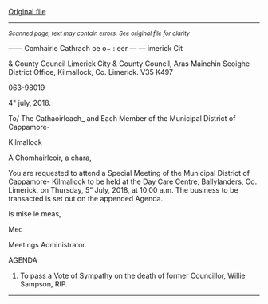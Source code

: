 [Original file](https://www.limerick.ie/sites/default/files/media/documents/2018-07/Special%20Meeting%205th%20July.pdf)

---
*<small>Scanned page, text may contain errors. See original file for clarity</small>*  

_—_— Comhairle Cathrach
oe o~ : eer —
— imerick Cit

& County Council Limerick City & County Council,
Aras Mainchin Seoighe District Office,
Kilmallock, Co. Limerick.
V35 K497

063-98019

4" july, 2018.

To/ The Cathaoirleach_ and Each Member of the Municipal District of Cappamore-

Kilmallock

A Chomhairleoir, a chara,

You are requested to attend a Special Meeting of the Municipal District of Cappamore-
Kilmallock to be held at the Day Care Centre, Ballylanders, Co. Limerick, on Thursday, 5”
July, 2018, at 10.00 a.m. The business to be transacted is set out on the appended Agenda.

Is mise le meas,

Mec

Meetings Administrator.

AGENDA

1. To pass a Vote of Sympathy on the death of former Councillor, Willie Sampson,
RIP.


---
